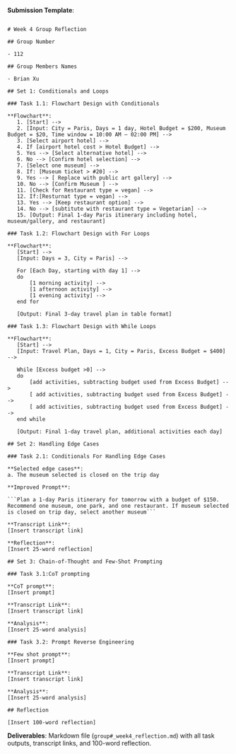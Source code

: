 **Submission Template**:

```

# Week 4 Group Reflection

## Group Number

- 112

## Group Members Names

- Brian Xu

## Set 1: Conditionals and Loops

### Task 1.1: Flowchart Design with Conditionals

**Flowchart**:
   1. [Start] -->  
   2. [Input: City = Paris, Days = 1 day, Hotel Budget = $200, Museum Budget = $20, Time window = 10:00 AM – 02:00 PM] -->  
   3. [Select airport hotel] -->  
   4. If [airport hotel cost > Hotel Budget] -->  
   5. Yes --> [Select alternative hotel] -->  
   6. No --> [Confirm hotel selection] -->  
   7. [Select one museum] -->  
   8. If: [Museum ticket > #20] -->  
   9. Yes --> [ Replace with public art gallery] -->  
   10. No --> [Confirm Museum ] -->  
   11. [Check for Restaurant type = vegan] -->  
   12. If:[Resturnat type = vegan] -->  
   13. Yes --> [Keep restaurant option] -->  
   14. No --> [subtitute with restaurant type = Vegetarian] -->  
   15. [Output: Final 1-day Paris itinerary including hotel, museum/gallery, and restaurant]  

### Task 1.2: Flowchart Design with For Loops

**Flowchart**:
   [Start] -->
   [Input: Days = 3, City = Paris] -->
   
   For [Each Day, starting with day 1] -->
   do
       [1 morning activity] -->
       [1 afternoon activity] -->
       [1 evening activity] -->
   end for
   
   [Output: Final 3-day travel plan in table format]

### Task 1.3: Flowchart Design with While Loops

**Flowchart**:
   [Start] -->
   [Input: Travel Plan, Days = 1, City = Paris, Excess Budget = $400] -->
   
   While [Excess budget >0] -->
   do
       [add activities, subtracting budget used from Excess Budget] -->
       [ add activities, subtracting budget used from Excess Budget] -->
       [ add activities, subtracting budget used from Excess Budget] -->
   end while
   
   [Output: Final 1-day travel plan, additional activities each day]

## Set 2: Handling Edge Cases

### Task 2.1: Conditionals For Handling Edge Cases

**Selected edge cases**:
a. The museum selected is closed on the trip day

**Improved Prompt**:

```Plan a 1-day Paris itinerary for tomorrow with a budget of $150. Recommend one museum, one park, and one restaurant. If museum selected is closed on trip day, select another museum```

**Transcript Link**:
[Insert transcript link]

**Reflection**:
[Insert 25-word reflection]

## Set 3: Chain-of-Thought and Few-Shot Prompting

### Task 3.1:CoT prompting

**CoT prompt**:
[Insert prompt]

**Transcript Link**:
[Insert transcript link]

**Analysis**:
[Insert 25-word analysis]

### Task 3.2: Prompt Reverse Engineering

**Few shot prompt**:
[Insert prompt]

**Transcript Link**:
[Insert transcript link]

**Analysis**:
[Insert 25-word analysis]

## Reflection

[Insert 100-word reflection]

```

**Deliverables**: Markdown file (`group#_week4_reflection.md`) with all task outputs, transcript links, and 100-word reflection.

